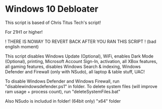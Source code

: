 # Windows 10 Debloater
This script is based of Chris Titus Tech's script! 

For 21H1 or higher!

! THERE IS NOWAY TO REVERT BACK AFTER YOU RAN THIS SCRIPT ! (bad english moment)

This script disables Windows Update (Optional), WiFi, enables Dark Mode (Optional), printing, Microsoft Account Sign-In, activation, all XBox features, all gaming features, disables Windows Search & indexing, Windows Defender and Firewall (only with NSudo), all laptop & table stuff, UAC!

To disable Windows Defender and Windows Firewall, run "disablewindowsdefender.ps1" in folder. To delete system files (will improve ram usage + process count), run "deleteSystemFiles.bat"

Also NSudo is includud in folder! (64bit only) "x64" folder

